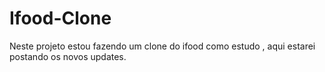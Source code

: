 # Ifood-Clone
Neste projeto estou fazendo um clone do ifood como estudo , aqui estarei postando os novos updates.
